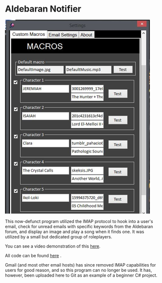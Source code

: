 # Aldebaran Notifier



![An image of the running Aldebaran Notifier programme, with five options for keywords, images, and music.](aldebaran_macros.JPG "An image of the running Aldebaran Notifier programme, with five options for keywords, images, and music.")



This now-defunct program utilized the IMAP protocol to hook into a user's email, check for unread emails with specific keywords from the Aldebaran forum, and display an image and play a song when it finds one. It was utilized by a small but dedicated group of roleplayers.



You can see a video demonstration of this [here](https://www.youtube.com/watch?v=4GosqcODUCY).



All code can be found [here](./EmailRadioButton) .



Gmail (and most other email hosts) has since removed IMAP capabilities for users for good reason, and so this program can no longer be used. It has, however, been uploaded here to Git as an example of a beginner C# project.

